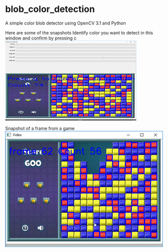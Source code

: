 # blob_color_detection
A simple color blob detector using OpenCV 3.1 and Python 

Here are some of the snapshots
Identify color you want to detect in this window and confirm by pressing c
![Color Identifier](Images/color_identifier.PNG)

Snapshot of a frame from a game <br>
![Color Tracking in game](Images/color_tracking_in_game.PNG)
